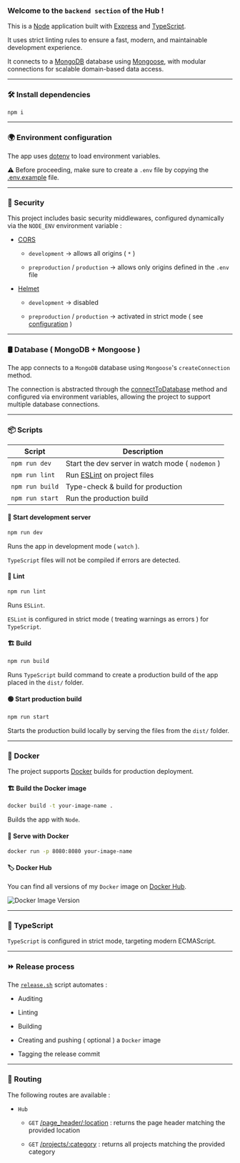 ### Welcome to the `backend section` of the Hub !

This is a [Node](https://nodejs.org) application built with [Express](https://expressjs.com) and [TypeScript](https://www.typescriptlang.org).

It uses strict linting rules to ensure a fast, modern, and maintainable development experience.

It connects to a [MongoDB](https://www.mongodb.com) database using [Mongoose](https://www.npmjs.com/package/mongoose), with modular connections for scalable domain-based data access.

---

### 🛠️ Install dependencies

```bash
npm i
```

---

### 🌍 Environment configuration

The app uses [dotenv](https://www.npmjs.com/package/dotenv) to load environment variables.

⚠️ Before proceeding, make sure to create a `.env` file by copying the [.env.example](./.env.example) file.

---

### 🔐 Security

This project includes basic security middlewares, configured dynamically via the `NODE_ENV` environment variable :

- [CORS](https://developer.mozilla.org/fr/docs/Web/HTTP/Guides/CORS)

    - `development` → allows all origins ( `*` )

    - `preproduction` / `production` → allows only origins defined in the `.env` file

- [Helmet](https://helmetjs.github.io)

    - `development` → disabled

    - `preproduction` / `production` → activated in strict mode ( see [configuration](./src/methods/methods.ts) )

---

### 🛢️ Database ( MongoDB + Mongoose )

The app connects to a `MongoDB` database using `Mongoose`'s `createConnection` method.

The connection is abstracted through the [connectToDatabase](./src/methods/methods.ts) method and configured via environment variables, allowing the project to support multiple database connections.

---

### 📦 Scripts

| Script          | Description                                       |
|-----------------|-------------------------------------------------- |
| `npm run dev`   | Start the dev server in watch mode ( `nodemon` )  |
| `npm run lint`  | Run [ESLint](https://eslint.org) on project files |
| `npm run build` | Type-check & build for production                 |
| `npm run start` | Run the production build                          |

#### 🚀 Start development server

```bash
npm run dev
```

Runs the app in development mode ( `watch` ).

`TypeScript` files will not be compiled if errors are detected.

#### 🧹 Lint

```bash
npm run lint
```

Runs `ESLint`.

`ESLint` is configured in strict mode ( treating warnings as errors ) for `TypeScript`.

#### 🏗️ Build

```bash
npm run build
```

Runs `TypeScript` build command to create a production build of the app placed in the `dist/` folder.

#### 🟢 Start production build

```bash
npm run start
```

Starts the production build locally by serving the files from the `dist/` folder.

---

### 🐳 Docker

The project supports [Docker](https://www.docker.com) builds for production deployment.

#### 🏗️ Build the Docker image

```bash
docker build -t your-image-name .
```

Builds the app with `Node`.

#### 🚀 Serve with Docker

```bash
docker run -p 8080:8080 your-image-name
```

#### 🏷️ Docker Hub

You can find all versions of my `Docker` image on [Docker Hub](https://hub.docker.com/r/julienjamet1992/hub_backend).

![Docker Image Version](https://img.shields.io/docker/v/julienjamet1992/hub_backend?sort=semver)

---

### 🔵 TypeScript

`TypeScript` is configured in strict mode, targeting modern ECMAScript.

---

### ⏩ Release process

The [`release.sh`](./release.sh) script automates :

- Auditing

- Linting

- Building

- Creating and pushing ( optional ) a `Docker` image

- Tagging the release commit

---

### 🧭 Routing

The following routes are available :

- `Hub`

  - `GET` [/page_header/:location](./src/routes/hub/get_routes/get_routes.ts) : returns the page header matching the provided location

  - `GET` [/projects/:category](./src/routes/hub/get_routes/get_routes.ts) : returns all projects matching the provided category